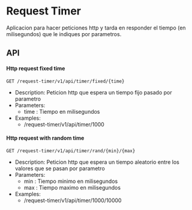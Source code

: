 # Request Timer

Aplicacion para hacer peticiones http y tarda en responder el tiempo (en milisegundos) que le indiques por parametros.

## API

#### Http request fixed time
`GET /request-timer/v1/api/timer/fixed/{time}`
  - Description: Peticion http que espera un tiempo fijo pasado por parametro
  - Parameters:
    - time : Tiempo en milisegundos
  - Examples:
    - /request-timer/v1/api/timer/1000

#### Http request with random time
`GET /request-timer/v1/api/timer/rand/{min}/{max}`
  - Description: Peticion http que espera un tiempo aleatorio entre los valores que se pasan por parametro
  - Parameters:
    - min : Tiempo minimo en milisegundos
    - max : Tiempo maximo en milisegundos
  - Examples:
    - /request-timer/v1/api/timer/1000/10000
